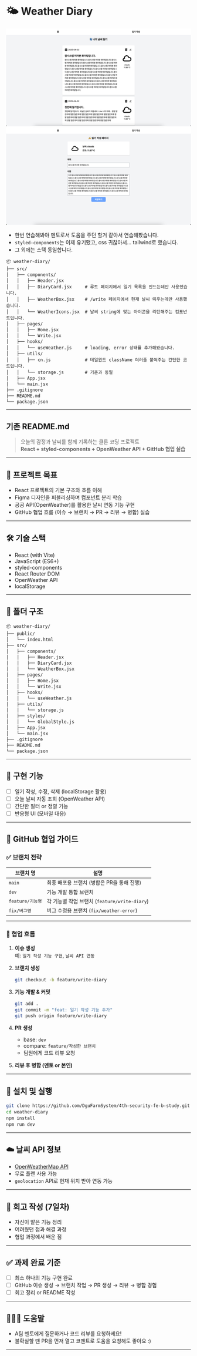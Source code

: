 # 🌤️ Weather Diary

![home-page](./images/home-page.png)
![edit-page](./images/edit-page.png)

- 한번 연습해봐야 멘토로서 도움을 주던 할거 같아서 연습해봤습니다.
- `styled-components`는 이제 유기됐고, css 귀찮아서... tailwind로 했습니다.
- 그 외에는 스택 동일합니다.

```
📦 weather-diary/
├── src/
│   ├── components/
│   │   ├── Header.jsx
│   │   ├── DiaryCard.jsx     # 루트 페이지에서 일기 목록을 만드는데만 사용했습니다.
│   │   ├── WeatherBox.jsx    # /write 페이지에서 현재 날씨 띄우는데만 사용했습니다.
│   │   └── WeatherIcons.jsx  # 날씨 string에 맞는 아이콘을 리턴해주는 컴포넌트입니다.
│   ├── pages/
│   │   ├── Home.jsx
│   │   └── Write.jsx
│   ├── hooks/
│   │   └── useWeather.js     # loading, error 상태를 추가해봤습니다.
│   ├── utils/
│   │   ├── cn.js             # 테일윈드 className 여러줄 붙여주는 간단한 코드입니다.
│   │   └── storage.js        # 기존과 동일
│   ├── App.jsx
│   └── main.jsx
├── .gitignore
├── README.md
└── package.json
```

---

## 기존 README.md

> 오늘의 감정과 날씨를 함께 기록하는 클론 코딩 프로젝트  
> **React + styled-components + OpenWeather API + GitHub 협업 실습**

---

## 📌 프로젝트 목표

- React 프로젝트의 기본 구조와 흐름 이해
- Figma 디자인을 퍼블리싱하며 컴포넌트 분리 학습
- 공공 API(OpenWeather)를 활용한 날씨 연동 기능 구현
- GitHub 협업 흐름 (이슈 → 브랜치 → PR → 리뷰 → 병합) 실습

---

## 🛠 기술 스택

- React (with Vite)
- JavaScript (ES6+)
- styled-components
- React Router DOM
- OpenWeather API
- localStorage

---

## 📁 폴더 구조

```
📦 weather-diary/
├── public/
│   └── index.html
├── src/
│   ├── components/
│   │   ├── Header.jsx
│   │   ├── DiaryCard.jsx
│   │   └── WeatherBox.jsx
│   ├── pages/
│   │   ├── Home.jsx
│   │   └── Write.jsx
│   ├── hooks/
│   │   └── useWeather.js
│   ├── utils/
│   │   └── storage.js
│   ├── styles/
│   │   └── GlobalStyle.js
│   ├── App.jsx
│   └── main.jsx
├── .gitignore
├── README.md
└── package.json
```

---

## 🧪 구현 기능

- [ ] 일기 작성, 수정, 삭제 (localStorage 활용)
- [ ] 오늘 날씨 자동 조회 (OpenWeather API)
- [ ] 간단한 필터 or 정렬 기능
- [ ] 반응형 UI (모바일 대응)

---

## 🔄 GitHub 협업 가이드

### ✅ 브랜치 전략

| 브랜치 명        | 설명                                          |
| ---------------- | --------------------------------------------- |
| `main`           | 최종 배포용 브랜치 (병합은 PR을 통해 진행)    |
| `dev`            | 기능 개발 통합 브랜치                         |
| `feature/기능명` | 각 기능별 작업 브랜치 (`feature/write-diary`) |
| `fix/버그명`     | 버그 수정용 브랜치 (`fix/weather-error`)      |

---

### 🧩 협업 흐름

1. **이슈 생성**  
   예: `일기 작성 기능 구현`, `날씨 API 연동`

2. **브랜치 생성**

   ```bash
   git checkout -b feature/write-diary
   ```

3. **기능 개발 & 커밋**

   ```bash
   git add .
   git commit -m "feat: 일기 작성 기능 추가"
   git push origin feature/write-diary
   ```

4. **PR 생성**

   - base: `dev`
   - compare: `feature/작성한 브랜치`
   - 팀원에게 코드 리뷰 요청

5. **리뷰 후 병합 (멘토 or 본인)**

---

## 🧪 설치 및 실행

```bash
git clone https://github.com/DguFarmSystem/4th-security-fe-b-study.git
cd weather-diary
npm install
npm run dev
```

---

## ☁️ 날씨 API 정보

- [OpenWeatherMap API](https://openweathermap.org/api)
- 무료 플랜 사용 가능
- `geolocation` API로 현재 위치 받아 연동 가능

---

## 📝 회고 작성 (7일차)

- 자신이 맡은 기능 정리
- 어려웠던 점과 해결 과정
- 협업 과정에서 배운 점

---

## ✅ 과제 완료 기준

- [ ] 최소 하나의 기능 구현 완료
- [ ] GitHub 이슈 생성 → 브랜치 작업 → PR 생성 → 리뷰 → 병합 경험
- [ ] 회고 정리 or README 작성

---

## 🙋🏻‍♀️ 도움말

- A팀 멘토에게 질문하거나 코드 리뷰를 요청하세요!
- 불확실할 땐 PR을 먼저 열고 코멘트로 도움을 요청해도 좋아요 :)

---
